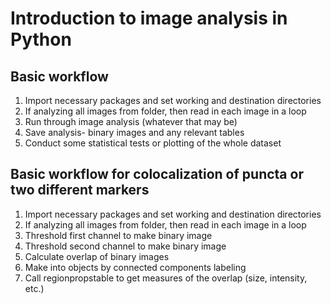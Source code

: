 # Introduction to image analysis in Python 

## Basic workflow
1. Import necessary packages and set working and destination directories
2. If analyzing all images from folder, then read in each image in a loop
3. Run through image analysis (whatever that may be)
4. Save analysis- binary images and any relevant tables
5. Conduct some statistical tests or plotting of the whole dataset

## Basic workflow for colocalization of puncta or two different markers 
1. Import necessary packages and set working and destination directories
2. If analyzing all images from folder, then read in each image in a loop
3. Threshold first channel to make binary image
5. Threshold second channel to make binary image
6. Calculate overlap of binary images
7. Make into objects by connected components labeling
8. Call regionpropstable to get measures of the overlap (size, intensity, etc.)
